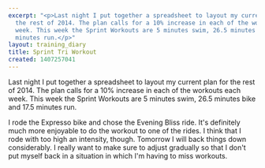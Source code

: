```yaml
---
excerpt: "<p>Last night I put together a spreadsheet to layout my current plan for
  the rest of 2014. The plan calls for a 10% increase in each of the workouts each
  week. This week the Sprint Workouts are 5 minutes swim, 26.5 minutes bike and 17.5
  minutes run.</p>"
layout: training_diary
title: Sprint Tri Workout
created: 1407257041
---
```

<p>Last night I put together a spreadsheet to layout my current plan for the rest of 2014. The plan calls for a 10% increase in each of the workouts each week. This week the Sprint Workouts are 5 minutes swim, 26.5 minutes bike and 17.5 minutes run.</p><p>I rode the Expresso bike and chose the Evening Bliss ride. It's definitely much more enjoyable to do the workout to one of the rides. I think that I rode with too high an intensity, though. Tomorrow I will back things down considerably. I really want to make sure to adjust gradually so that I don't put myself back in a situation in which I'm having to miss workouts.</p>
